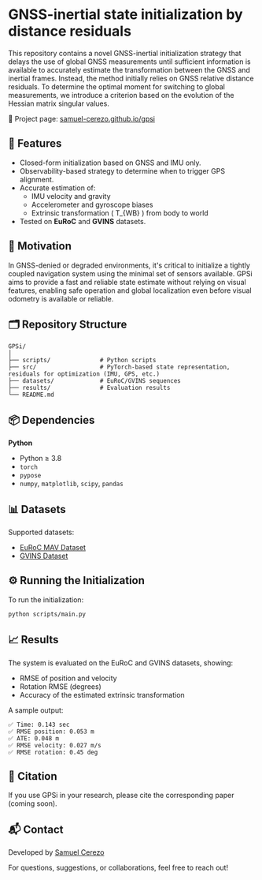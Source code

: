 # GNSS-inertial state initialization by distance residuals

This repository contains a novel GNSS-inertial initialization strategy that delays the use of global GNSS measurements until sufficient information is available to accurately estimate the transformation between the GNSS and inertial frames. Instead, the method initially relies on GNSS relative distance residuals. To determine the optimal moment for switching to global measurements, we introduce a criterion based on the evolution of the Hessian matrix singular values. 

🔗 Project page: [samuel-cerezo.github.io/gpsi](https://samuel-cerezo.github.io/gpsi.html)

## 🚀 Features

- Closed-form initialization based on GNSS and IMU only.
- Observability-based strategy to determine when to trigger GPS alignment.
- Accurate estimation of:
  - IMU velocity and gravity
  - Accelerometer and gyroscope biases
  - Extrinsic transformation \( T_{WB} \) from body to world
- Tested on **EuRoC** and **GVINS** datasets.

## 🧠 Motivation

In GNSS-denied or degraded environments, it's critical to initialize a tightly coupled navigation system using the minimal set of sensors available. GPSi aims to provide a fast and reliable state estimate without relying on visual features, enabling safe operation and global localization even before visual odometry is available or reliable.

## 🗂️ Repository Structure

```
GPSi/
│
├── scripts/              # Python scripts
├── src/                  # PyTorch-based state representation, residuals for optimization (IMU, GPS, etc.)
├── datasets/             # EuRoC/GVINS sequences
├── results/              # Evaluation results 
└── README.md
```

## 📦 Dependencies

**Python**
- Python ≥ 3.8
- `torch`
- `pypose`
- `numpy`, `matplotlib`, `scipy`, `pandas`


## 📊 Datasets

Supported datasets:
- [EuRoC MAV Dataset](https://projects.asl.ethz.ch/datasets/doku.php?id=kmavvisualinertialdatasets)
- [GVINS Dataset](https://github.com/HKUST-Aerial-Robotics/GVINS)


## ⚙️ Running the Initialization

To run the initialization:
```bash
python scripts/main.py
```


## 📈 Results

The system is evaluated on the EuRoC and GVINS datasets, showing:
- RMSE of position and velocity
- Rotation RMSE (degrees)
- Accuracy of the estimated extrinsic transformation

A sample output:

```
✅ Time: 0.143 sec
✅ RMSE position: 0.053 m
✅ ATE: 0.048 m
✅ RMSE velocity: 0.027 m/s
✅ RMSE rotation: 0.45 deg
```

## 📝 Citation

If you use GPSi in your research, please cite the corresponding paper (coming soon).

## 📬 Contact

Developed by [Samuel Cerezo](https://samuel-cerezo.github.io/)

For questions, suggestions, or collaborations, feel free to reach out!
